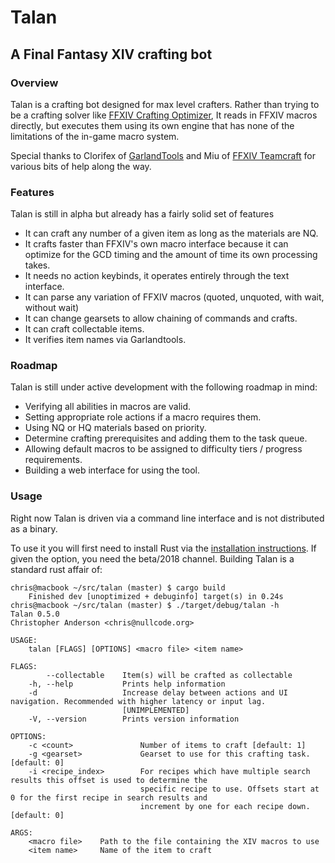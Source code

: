 # Talan
## A Final Fantasy XIV crafting bot

### Overview
Talan is a crafting bot designed for max level crafters. Rather than trying to be a crafting
solver like [FFXIV Crafting Optimizer](https://ffxiv-beta.lokyst.net/#/simulator), It reads in FFXIV macros directly,
but executes them using its own engine that has none of the limitations of the in-game macro system.

Special thanks to Clorifex of [GarlandTools](https://garlandtools.org) and Miu of [FFXIV Teamcraft](https://ffxivteamcraft.com)
for various bits of help along the way.

### Features
Talan is still in alpha but already has a fairly solid set of features
- It can craft any number of a given item as long as the materials are NQ.
- It crafts faster than FFXIV's own macro interface because it can optimize for the GCD timing
  and the amount of time its own processing takes.
- It needs no action keybinds, it operates entirely through the text interface.
- It can parse any variation of FFXIV macros (quoted, unquoted, with wait, without wait)
- It can change gearsets to allow chaining of commands and crafts.
- It can craft collectable items.
- It verifies item names via Garlandtools.

### Roadmap
Talan is still under active development with the following roadmap in mind:
- Verifying all abilities in macros are valid.
- Setting appropriate role actions if a macro requires them.
- Using NQ or HQ materials based on priority.
- Determine crafting prerequisites and adding them to the task queue.
- Allowing default macros to be assigned to difficulty tiers / progress requirements.
- Building a web interface for using the tool.

### Usage
Right now Talan is driven via a command line interface and is not distributed as a binary.

To use it you will first need to install Rust via the [installation instructions](https://www.rust-lang.org/en-US/install.html). If given the option, you need the beta/2018 channel. Building Talan is a standard rust affair of:

```
chris@macbook ~/src/talan (master) $ cargo build
    Finished dev [unoptimized + debuginfo] target(s) in 0.24s
chris@macbook ~/src/talan (master) $ ./target/debug/talan -h
Talan 0.5.0
Christopher Anderson <chris@nullcode.org>

USAGE:
    talan [FLAGS] [OPTIONS] <macro file> <item name>

FLAGS:
        --collectable    Item(s) will be crafted as collectable
    -h, --help           Prints help information
    -d                   Increase delay between actions and UI navigation. Recommended with higher latency or input lag.
                         [UNIMPLEMENTED]
    -V, --version        Prints version information

OPTIONS:
    -c <count>               Number of items to craft [default: 1]
    -g <gearset>             Gearset to use for this crafting task. [default: 0]
    -i <recipe_index>        For recipes which have multiple search results this offset is used to determine the
                             specific recipe to use. Offsets start at 0 for the first recipe in search results and
                             increment by one for each recipe down. [default: 0]

ARGS:
    <macro file>    Path to the file containing the XIV macros to use
    <item name>     Name of the item to craft
```
